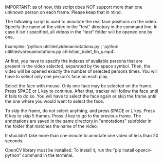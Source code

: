 IMPORTANT: as of now, this script does NOT support more than one unknown person on each frame. Please keep that in mind.

The following script is used to annotate the real face positions on the video.
Specify the name of the video in the "test" directory in the command line. In case it isn't specified, all videos in the "test" folder will be opened one by one.

Examples:
'python utilities\videoannotations.py';
'python utilities\videoannotations.py christian_bale1_fin_s.mp4'.

At first, you have to specify the indexes of available persons that are present in the video selected, separated by the space symbol. Then, the video will be opened exactly the number of selected persons times. You will have to select only one person's face on each play.

Select the face with mouse. Only one face may be selected on the frame. Press SPACE or L key to continue. After that, tracker will follow the face until it fails to do so. You will have to select the face again or skip the frame until the one where you would want to select the face.

To skip the frame, do not select anything, and press SPACE or L key. Press K key to skip 5 frames. Press J key to go to the previous frame.
The annotations are saved in the same directory in "annotations" subfolder in the folder that matches the name of the video.

It shouldn't take more than one minute to annotate one video of less than 20 seconds.

OpenCV library must be installed. To install it, run the "pip install opencv-python" command in the terminal.